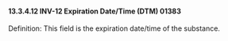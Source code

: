 #### 13.3.4.12 INV-12 Expiration Date/Time (DTM) 01383

Definition: This field is the expiration date/time of the substance.

